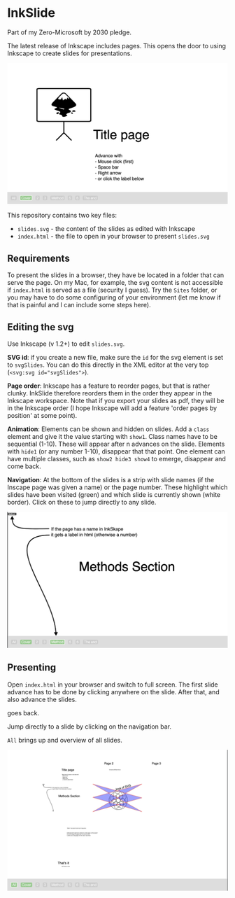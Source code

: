 InkSlide
========

Part of my Zero-Microsoft by 2030 pledge.

The latest release of Inkscape includes pages. This opens the door to using Inkscape to create slides for presentations.


![Turn svg pages into slides](img/cover.png)

This repository contains two key files:

- `slides.svg` - the content of the slides as edited with Inkscape
- `index.html` - the file to open in your browser to present `slides.svg`

Requirements
------------
To present the slides in a browser, they have be located in a folder that can serve the page. On my Mac, for example, the svg content is not accessible if `index.html` is served as a file (security I guess). Try the `Sites` folder, or you may have to do some configuring of your environment (let me know if that is painful and I can include some steps here).

Editing the svg
---------------

Use Inkscape (v 1.2+) to edit `slides.svg`.

**SVG id**: if you create a new file, make sure the `id` for the svg element is set to `svgSlides`. You can do this directly in the XML editor at the very top (`<svg:svg id="svgSlides">`).

**Page order**: Inkscape has a feature to reorder pages, but that is rather clunky. InkSlide therefore reorders them in the order they appear in the Inkscape workspace. Note that if you export your slides as pdf, they will be in the Inkscape order (I hope Inkscape will add a feature 'order pages by position' at some point).

**Animation**: Elements can be shown and hidden on slides. Add a `class` element and give it the value starting with `show1`. Class names have to be sequential (1-10). These will appear after n advances on the slide. Elements with `hide1` (or any number 1-10), disappear that that point. One element can have multiple classes, such as `show2 hide3 show4` to emerge, disappear and come back.

**Navigation**: At the bottom of the slides is a strip with slide names (if the Inscape page was given a name) or the page number. These highlight which slides have been visited (green) and which slide is currently shown (white border). Click on these to jump directly to any slide.

![Pages with a name show up in the navigation bar. Others are numbered](img/page_name.png)

Presenting
----------

Open `index.html` in your browser and switch to full screen. The first slide advance has to be done by clicking anywhere on the slide. After that, <Space> and <ArrowRight> also advance the slides. 

<ArrowLeft> goes back.

Jump directly to a slide by clicking on the navigation bar.

`All` brings up and overview of all slides.

![`All` opens an overview](img/all.png)
